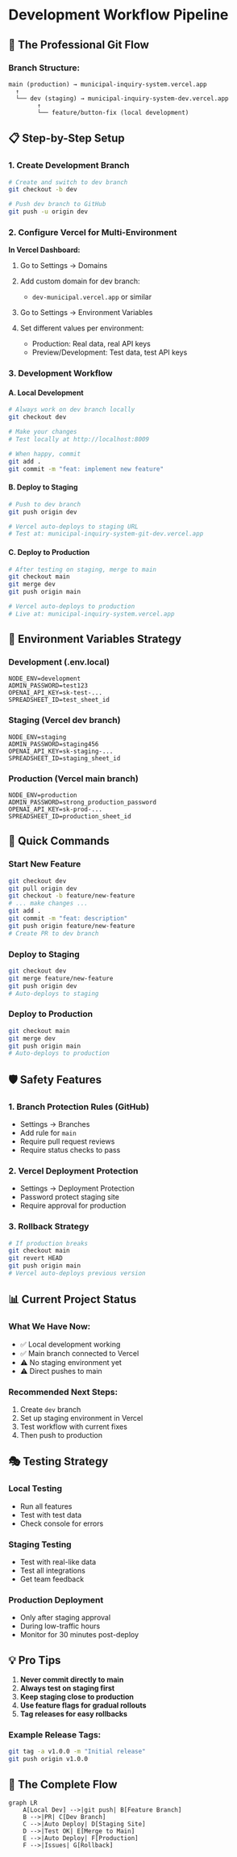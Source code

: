 # Development Workflow Pipeline

## 🎯 The Professional Git Flow

### Branch Structure:
```
main (production) → municipal-inquiry-system.vercel.app
  ↑
  └── dev (staging) → municipal-inquiry-system-dev.vercel.app
        ↑
        └── feature/button-fix (local development)
```

## 📋 Step-by-Step Setup

### 1. Create Development Branch
```bash
# Create and switch to dev branch
git checkout -b dev

# Push dev branch to GitHub
git push -u origin dev
```

### 2. Configure Vercel for Multi-Environment

**In Vercel Dashboard:**

1. Go to Settings → Domains
2. Add custom domain for dev branch:
   - `dev-municipal.vercel.app` or similar

3. Go to Settings → Environment Variables
4. Set different values per environment:
   - Production: Real data, real API keys
   - Preview/Development: Test data, test API keys

### 3. Development Workflow

#### A. Local Development
```bash
# Always work on dev branch locally
git checkout dev

# Make your changes
# Test locally at http://localhost:8009

# When happy, commit
git add .
git commit -m "feat: implement new feature"
```

#### B. Deploy to Staging
```bash
# Push to dev branch
git push origin dev

# Vercel auto-deploys to staging URL
# Test at: municipal-inquiry-system-git-dev.vercel.app
```

#### C. Deploy to Production
```bash
# After testing on staging, merge to main
git checkout main
git merge dev
git push origin main

# Vercel auto-deploys to production
# Live at: municipal-inquiry-system.vercel.app
```

## 🔧 Environment Variables Strategy

### Development (.env.local)
```env
NODE_ENV=development
ADMIN_PASSWORD=test123
OPENAI_API_KEY=sk-test-...
SPREADSHEET_ID=test_sheet_id
```

### Staging (Vercel dev branch)
```env
NODE_ENV=staging
ADMIN_PASSWORD=staging456
OPENAI_API_KEY=sk-staging-...
SPREADSHEET_ID=staging_sheet_id
```

### Production (Vercel main branch)
```env
NODE_ENV=production
ADMIN_PASSWORD=strong_production_password
OPENAI_API_KEY=sk-prod-...
SPREADSHEET_ID=production_sheet_id
```

## 🚀 Quick Commands

### Start New Feature
```bash
git checkout dev
git pull origin dev
git checkout -b feature/new-feature
# ... make changes ...
git add .
git commit -m "feat: description"
git push origin feature/new-feature
# Create PR to dev branch
```

### Deploy to Staging
```bash
git checkout dev
git merge feature/new-feature
git push origin dev
# Auto-deploys to staging
```

### Deploy to Production
```bash
git checkout main
git merge dev
git push origin main
# Auto-deploys to production
```

## 🛡️ Safety Features

### 1. Branch Protection Rules (GitHub)
- Settings → Branches
- Add rule for `main`
- Require pull request reviews
- Require status checks to pass

### 2. Vercel Deployment Protection
- Settings → Deployment Protection
- Password protect staging site
- Require approval for production

### 3. Rollback Strategy
```bash
# If production breaks
git checkout main
git revert HEAD
git push origin main
# Vercel auto-deploys previous version
```

## 📊 Current Project Status

### What We Have Now:
- ✅ Local development working
- ✅ Main branch connected to Vercel
- ⚠️ No staging environment yet
- ⚠️ Direct pushes to main

### Recommended Next Steps:
1. Create `dev` branch
2. Set up staging environment in Vercel
3. Test workflow with current fixes
4. Then push to production

## 🎭 Testing Strategy

### Local Testing
- Run all features
- Test with test data
- Check console for errors

### Staging Testing
- Test with real-like data
- Test all integrations
- Get team feedback

### Production Deployment
- Only after staging approval
- During low-traffic hours
- Monitor for 30 minutes post-deploy

## 💡 Pro Tips

1. **Never commit directly to main**
2. **Always test on staging first**
3. **Keep staging close to production**
4. **Use feature flags for gradual rollouts**
5. **Tag releases for easy rollbacks**

### Example Release Tags:
```bash
git tag -a v1.0.0 -m "Initial release"
git push origin v1.0.0
```

## 🔄 The Complete Flow

```mermaid
graph LR
    A[Local Dev] -->|git push| B[Feature Branch]
    B -->|PR| C[Dev Branch]
    C -->|Auto Deploy| D[Staging Site]
    D -->|Test OK| E[Merge to Main]
    E -->|Auto Deploy| F[Production]
    F -->|Issues| G[Rollback]
```